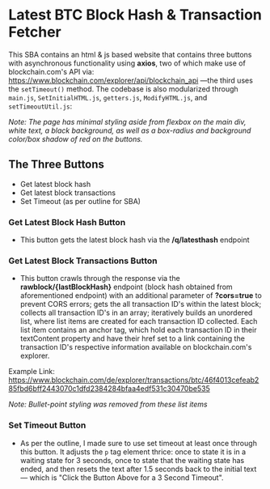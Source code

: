 # Latest BTC Block Hash & Transaction Fetcher

This SBA contains an html & js based website that contains three buttons with asynchronous functionality using **axios**, two of which make use of blockchain.com's API via: https://www.blockchain.com/explorer/api/blockchain_api —the third uses the `setTimeout()` method. The codebase is also modularized through `main.js`, `SetInitialHTML.js`, `getters.js`, `ModifyHTML.js`, and `setTimeoutUtil.js`:

*Note: The page has minimal styling aside from flexbox on the main div, white text, a black background, as well as a box-radius and background color/box shadow of red on the buttons.*

## The Three Buttons
- Get latest block hash
- Get latest block transactions
- Set Timeout (as per outline for SBA)

### Get Latest Block Hash Button
- This button gets the latest block hash via the **/q/latesthash** endpoint

### Get Latest Block Transactions Button
- This button crawls through the response via the **rawblock/{lastBlockHash}** endpoint (block hash obtained from aforementioned endpoint) with an additional parameter of **?cors=true** to prevent CORS errors; gets the all transaction ID's within the latest block; collects all transaction ID's in an array; iteratively builds an unordered list, where list items are created for each transaction ID collected. Each list item contains an anchor tag, which hold each transaction ID in their textContent property and have their href set to a link containing the transaction ID's respective information available on blockchain.com's explorer.

Example Link: https://www.blockchain.com/de/explorer/transactions/btc/46f4013cefeab285fbd6bff2443070c1dfd2384284bfaa4edf531c30470be535

*Note: Bullet-point styling was removed from these list items*

### Set Timeout Button
- As per the outline, I made sure to use set timeout at least once through this button. It adjusts the `p` tag element thrice: once to state it is in a waiting state for 3 seconds, once to state that the waiting state has ended, and then resets the text after 1.5 seconds back to the initial text— which is "Click the Button Above for a 3 Second Timeout".